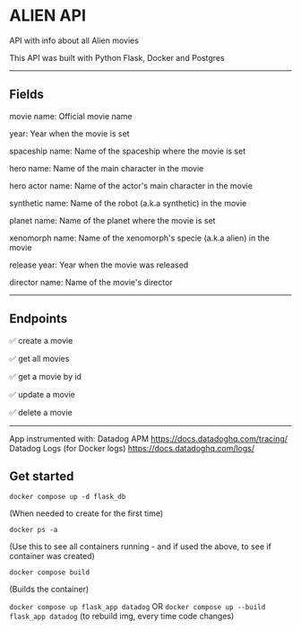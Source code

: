 # ALIEN API

API with info about all Alien movies


This API was built with Python Flask, Docker and Postgres

---
## Fields

movie name: Official movie name

year: Year when the movie is set

spaceship name: Name of the spaceship where the movie is set

hero name: Name of the main character in the movie

hero actor name: Name of the actor's main character in the movie

synthetic name: Name of the robot (a.k.a synthetic) in the movie

planet name: Name of the planet where the movie is set

xenomorph name: Name of the xenomorph's specie (a.k.a alien) in the movie

release year: Year when the movie was released

director name: Name of the movie's director

---

## Endpoints

✅ create a movie

✅ get all movies

✅ get a movie by id

✅ update a movie

✅ delete a movie

---
App instrumented with:
Datadog APM
https://docs.datadoghq.com/tracing/
Datadog Logs (for Docker logs)
https://docs.datadoghq.com/logs/

## Get started

`docker compose up -d flask_db`

(When needed to create for the first time)

`docker ps -a`

(Use this to see all containers running - and if used the above, to see if container was created)

`docker compose build`

(Builds the container)

`docker compose up flask_app datadog` OR `docker compose up --build flask_app datadog` (to rebuild img, every time code changes)


